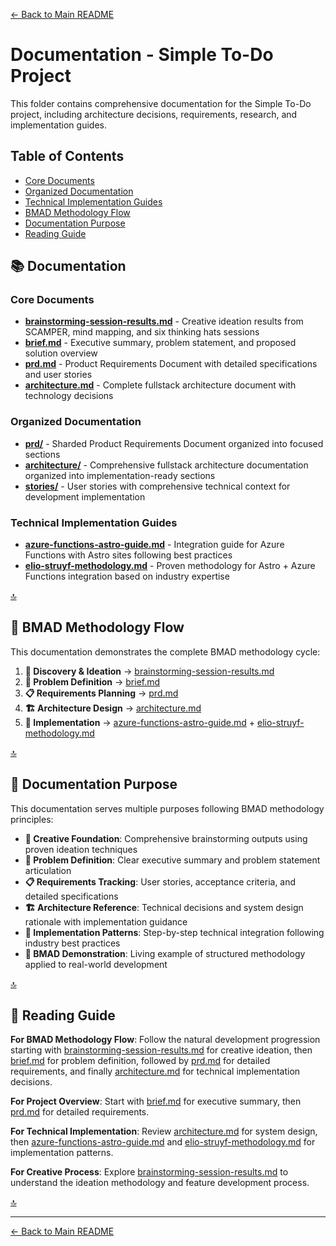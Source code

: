 [← Back to Main README](../README.md)

# Documentation - Simple To-Do Project

This folder contains comprehensive documentation for the Simple To-Do project, including architecture decisions, requirements, research, and implementation guides.

## Table of Contents

- [Core Documents](#core-documents)
- [Organized Documentation](#organized-documentation)
- [Technical Implementation Guides](#technical-implementation-guides)
- [BMAD Methodology Flow](#bmad-methodology-flow)
- [Documentation Purpose](#documentation-purpose)
- [Reading Guide](#reading-guide)

## 📚 Documentation

### Core Documents
- **[brainstorming-session-results.md](brainstorming-session-results.md)** - Creative ideation results from SCAMPER, mind mapping, and six thinking hats sessions
- **[brief.md](brief.md)** - Executive summary, problem statement, and proposed solution overview
- **[prd.md](prd.md)** - Product Requirements Document with detailed specifications and user stories
- **[architecture.md](architecture.md)** - Complete fullstack architecture document with technology decisions

### Organized Documentation
- **[prd/](prd/README.md)** - Sharded Product Requirements Document organized into focused sections
- **[architecture/](architecture/README.md)** - Comprehensive fullstack architecture documentation organized into implementation-ready sections
- **[stories/](stories/README.md)** - User stories with comprehensive technical context for development implementation

### Technical Implementation Guides
- **[azure-functions-astro-guide.md](azure-functions-astro-guide.md)** - Integration guide for Azure Functions with Astro sites following best practices
- **[elio-struyf-methodology.md](elio-struyf-methodology.md)** - Proven methodology for Astro + Azure Functions integration based on industry expertise

[🔝](#table-of-contents)

## 🔄 BMAD Methodology Flow

This documentation demonstrates the complete BMAD methodology cycle:

1. **🎨 Discovery & Ideation** → [brainstorming-session-results.md](brainstorming-session-results.md)
2. **🎯 Problem Definition** → [brief.md](brief.md)  
3. **📋 Requirements Planning** → [prd.md](prd.md)
4. **🏗️ Architecture Design** → [architecture.md](architecture.md)
5. **🔧 Implementation** → [azure-functions-astro-guide.md](azure-functions-astro-guide.md) + [elio-struyf-methodology.md](elio-struyf-methodology.md)

[🔝](#table-of-contents)

## 🎯 Documentation Purpose

This documentation serves multiple purposes following BMAD methodology principles:
- **🎨 Creative Foundation**: Comprehensive brainstorming outputs using proven ideation techniques
- **🎯 Problem Definition**: Clear executive summary and problem statement articulation
- **📋 Requirements Tracking**: User stories, acceptance criteria, and detailed specifications  
- **🏗️ Architecture Reference**: Technical decisions and system design rationale with implementation guidance
- **🔧 Implementation Patterns**: Step-by-step technical integration following industry best practices
- **📖 BMAD Demonstration**: Living example of structured methodology applied to real-world development

[🔝](#table-of-contents)

## 📖 Reading Guide

**For BMAD Methodology Flow**: Follow the natural development progression starting with [brainstorming-session-results.md](brainstorming-session-results.md) for creative ideation, then [brief.md](brief.md) for problem definition, followed by [prd.md](prd.md) for detailed requirements, and finally [architecture.md](architecture.md) for technical implementation decisions.

**For Project Overview**: Start with [brief.md](brief.md) for executive summary, then [prd.md](prd.md) for detailed requirements.

**For Technical Implementation**: Review [architecture.md](architecture.md) for system design, then [azure-functions-astro-guide.md](azure-functions-astro-guide.md) and [elio-struyf-methodology.md](elio-struyf-methodology.md) for implementation patterns.

**For Creative Process**: Explore [brainstorming-session-results.md](brainstorming-session-results.md) to understand the ideation methodology and feature development process.

[🔝](#table-of-contents)

---

[← Back to Main README](../README.md)
